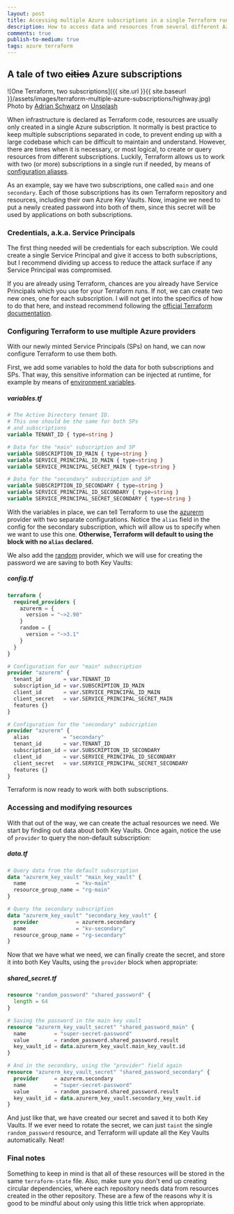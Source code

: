 ```yaml
---
layout: post
title: Accessing multiple Azure subscriptions in a single Terraform run
description: How to access data and resources from several different Azure subscriptions in a single Terraform run
comments: true
publish-to-medium: true
tags: azure terraform
---
```


## A tale of two ~~cities~~ Azure subscriptions

![One Terraform, two subscriptions]({{ site.url }}{{ site.baseurl }}/assets/images/terraform-multiple-azure-subscriptions/highway.jpg)
Photo by [Adrian Schwarz](https://unsplash.com/@aeschwarz?utm_source=unsplash&utm_medium=referral&utm_content=creditCopyText) on [Unsplash](https://unsplash.com/s/photos/cities?utm_source=unsplash&utm_medium=referral&utm_content=creditCopyText)

When infrastructure is declared as Terraform code, resources are usually only created in a single Azure subscription. It normally is best practice to keep multiple subscriptions separated in code, to prevent ending up with a large codebase which can be difficult to maintain and understand. However, there are times when it is necessary, or most logical, to create or query resources from different subscriptions. Luckily, Terraform allows us to work with two (or more) subscriptions in a single run if needed, by means of [configuration aliases](https://www.terraform.io/language/providers/configuration#alias-multiple-provider-configurations).

As an example, say we have two subscriptions, one called `main` and one `secondary`. Each of those subscriptions has its own Terraform repository and resources, including their own Azure Key Vaults. Now, imagine we need to put a newly created password into both of them, since this secret will be used by applications on both subscriptions.

### Credentials, a.k.a. Service Principals

The first thing needed will be credentials for each subscription. We could create a single Service Principal and give it access to both subscriptions, but I recommend dividing up access to reduce the attack surface if any Service Principal was compromised.

If you are already using Terraform, chances are you already have Service Principals which you use for your Terraform runs. If not, we can create two new ones, one for each subscription. I will not get into the specifics of how to do that here, and instead recommend following the [official Terraform documentation](https://registry.terraform.io/providers/hashicorp/azurerm/latest/docs/guides/service_principal_client_secret).

### Configuring Terraform to use multiple Azure providers

With our newly minted Service Principals (SPs) on hand, we can now configure Terraform to use them both.

First, we add some variables to hold the data for both subscriptions and SPs. That way, this sensitive information can be injected at runtime, for example by means of [environment variables](https://www.terraform.io/language/values/variables#environment-variables).

##### variables.tf
```terraform
# The Active Directory tenant ID.
# This one should be the same for both SPs
# and subscriptions
variable TENANT_ID { type=string }

# Data for the "main" subscription and SP
variable SUBSCRIPTION_ID_MAIN { type=string }
variable SERVICE_PRINCIPAL_ID_MAIN { type=string }
variable SERVICE_PRINCIPAL_SECRET_MAIN { type=string }

# Data for the "secondary" subscription and SP
variable SUBSCRIPTION_ID_SECONDARY { type=string }
variable SERVICE_PRINCIPAL_ID_SECONDARY { type=string }
variable SERVICE_PRINCIPAL_SECRET_SECONDARY { type=string }
```
With the variables in place, we can tell Terraform to use the [azurerm](https://registry.terraform.io/providers/hashicorp/azurerm/latest/docs) provider with two separate configurations. Notice the `alias` field in the config for the secondary subscription, which will allow us to specify when we want to use this one. **Otherwise, Terraform will default to using the block with no `alias` declared.**

We also add the [random](https://registry.terraform.io/providers/hashicorp/random/latest) provider, which we will use for creating the password we are saving to both Key Vaults:

##### config.tf
```terraform
terraform {
  required_providers {
    azurerm = {
      version = "~>2.90"
    }
    random = {
      version = "~>3.1"
    }
  }
}

# Configuration for our "main" subscription
provider "azurerm" {
  tenant_id       = var.TENANT_ID
  subscription_id = var.SUBSCRIPTION_ID_MAIN
  client_id       = var.SERVICE_PRINCIPAL_ID_MAIN
  client_secret   = var.SERVICE_PRINCIPAL_SECRET_MAIN
  features {}
}

# Configuration for the "secondary" subscription
provider "azurerm" {
  alias           = "secondary"
  tenant_id       = var.TENANT_ID
  subscription_id = var.SUBSCRIPTION_ID_SECONDARY
  client_id       = var.SERVICE_PRINCIPAL_ID_SECONDARY
  client_secret   = var.SERVICE_PRINCIPAL_SECRET_SECONDARY
  features {}
}
```
Terraform is now ready to work with both subscriptions.

### Accessing and modifying resources

With that out of the way, we can create the actual resources we need. We start by finding out data about both Key Vaults. Once again, notice the use of `provider` to query the non-default subscription:

##### data.tf
```terraform
# Query data from the default subscription
data "azurerm_key_vault" "main_key_vault" {
  name                = "kv-main"
  resource_group_name = "rg-main"
}

# Query the secondary subscription
data "azurerm_key_vault" "secondary_key_vault" {
  provider            = azurerm.secondary
  name                = "kv-secondary"
  resource_group_name = "rg-secondary"
}
```

Now that we have what we need, we can finally create the secret, and store it into both Key Vaults, using the `provider` block when appropriate:

##### shared_secret.tf

```terraform
resource "random_password" "shared_password" {
  length = 64
}

# Saving the password in the main key vault
resource "azurerm_key_vault_secret" "shared_password_main" {
  name         = "super-secret-password"
  value        = random_password.shared_password.result
  key_vault_id = data.azurerm_key_vault.main_key_vault.id
}

# And in the secondary, using the "provider" field again
resource "azurerm_key_vault_secret" "shared_password_secondary" {
  provider     = azurerm.secondary
  name         = "super-secret-password"
  value        = random_password.shared_password.result
  key_vault_id = data.azurerm_key_vault.secondary_key_vault.id
}
```

And just like that, we have created our secret and saved it to both Key Vaults. If we ever need to rotate the secret, we can just `taint` the single `random_password` resource, and Terraform will update all the Key Vaults automatically. Neat!

### Final notes

Something to keep in mind is that all of these resources will be stored in the same `terraform-state` file. Also, make sure you don't end up creating circular dependencies, where each repository needs data from resources created in the other repository. These are a few of the reasons why it is good to be mindful about only using this little trick when appropriate.
